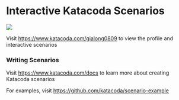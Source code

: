 # Interactive Katacoda Scenarios

[![](http://shields.katacoda.com/katacoda/gialong0809/count.svg)](https://www.katacoda.com/gialong0809 "Get your profile on Katacoda.com")

Visit https://www.katacoda.com/gialong0809 to view the profile and interactive scenarios

### Writing Scenarios
Visit https://www.katacoda.com/docs to learn more about creating Katacoda scenarios

For examples, visit https://github.com/katacoda/scenario-example
